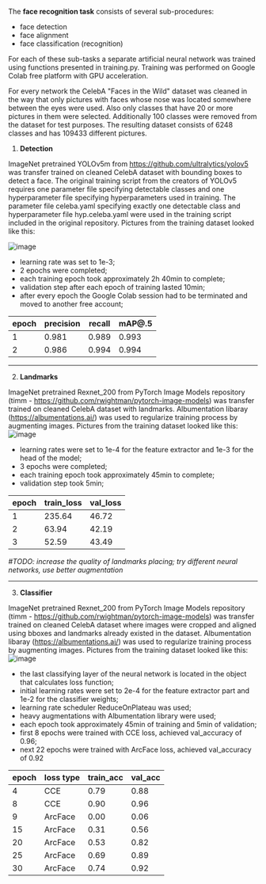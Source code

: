 The **face recognition task** consists of several sub-procedures:
- face detection
- face alignment
- face classification (recognition)

For each of these sub-tasks a separate artificial neural network was trained using functions presented in training.py. Training was performed on Google Colab free platform with GPU acceleration.

For every network the CelebA "Faces in the Wild" dataset was cleaned in the way that only pictures with faces whose nose was located somewhere between the eyes were used. Also only classes that have 20 or more pictures in them were selected. Additionally 100 classes were removed from the dataset for test purposes. The resulting dataset consists of 6248 classes and has 109433 different pictures.


1. **Detection**

ImageNet pretrained YOLOv5m from https://github.com/ultralytics/yolov5 was transfer trained on cleaned CelebA dataset with bounding boxes to detect a face. The original training script from the creators of YOLOv5 requires one parameter file specifying detectable classes and one hyperparameter file specifying hyperparameters used in training. The parameter file celeba.yaml specifying exactly one detectable class and hyperparameter file hyp.celeba.yaml were used in the training script included in the original repository. Pictures from the training dataset looked like this:

![image](https://user-images.githubusercontent.com/89016122/185159905-04ae0edd-0491-4940-a274-bbd38be763da.png)

- learning rate was set to 1e-3;
- 2 epochs were completed;
- each training epoch took approximately 2h 40min to complete;
- validation step after each epoch of training lasted 10min;
- after every epoch the Google Colab session had to be terminated and moved to another free account;

|epoch | precision| recall |  mAP@.5|
|-----|---------|--------|---------|
|  1   |    0.981 | 0.989  |  0.993 |
|  2   |    0.986 | 0.994  |  0.994 |
-------------------------------------------

2. **Landmarks**

ImageNet pretrained Rexnet_200 from PyTorch Image Models repository (timm - https://github.com/rwightman/pytorch-image-models) was transfer trained on cleaned CelebA dataset with landmarks. Albumentation libaray (https://albumentations.ai/) was used to regularize training process by augmenting images. Pictures from the training dataset looked like this:
![image](https://user-images.githubusercontent.com/89016122/185302633-68f3a982-0e9f-4581-a7c3-8096ec65836b.png)

- learning rates were set to 1e-4 for the feature extractor and 1e-3 for the head of the model;
- 3 epochs were completed;
- each training epoch took approximately 45min to complete;
- validation step took 5min;

|epoch |  train_loss  |  val_loss|
|---|---|---|
|  1   |    235.64  |       46.72 |
|  2   |     63.94  |       42.19 |
|  3   |     52.59  |       43.49 |

_#TODO: increase the quality of landmarks placing; try different neural networks, use better augmentation_

---------------------------------------

3. **Classifier**

ImageNet pretrained Rexnet_200 from PyTorch Image Models repository (timm - https://github.com/rwightman/pytorch-image-models) was transfer trained on cleaned CelebA dataset where images were cropped and aligned using bboxes and landmarks already existed in the dataset. Albumentation libaray (https://albumentations.ai/) was used to regularize training process by augmenting images. Pictures from the training dataset looked like this:
![image](https://user-images.githubusercontent.com/89016122/185281085-c12910d1-c234-4000-b923-4ef29573484e.png)

- the last classifying layer of the neural network is located in the object that calculates loss function;
- initial learning rates were set to 2e-4 for the feature extractor part and 1e-2 for the classifier weights;
- learning rate scheduler ReduceOnPlateau was used;
- heavy augmentations with Albumentation library were used;
- each epoch took approximately 45min of training and 5min of validation;
- first 8 epochs were trained with CCE loss, achieved val_accuracy of 0.96;
- next 22 epochs were trained with ArcFace loss, achieved val_accuracy of 0.92

|epoch| loss type | train_acc| val_acc|
|----|----|----|----|
|4  | CCE |0.79|0.88|
|8  | CCE |0.90|0.96|
|9  |ArcFace| 0.00|0.06|
|15 |ArcFace| 0.31|0.56|
|20 |ArcFace| 0.53|0.82|
|25 |ArcFace| 0.69|0.89|
|30 |ArcFace| 0.74|0.92|
